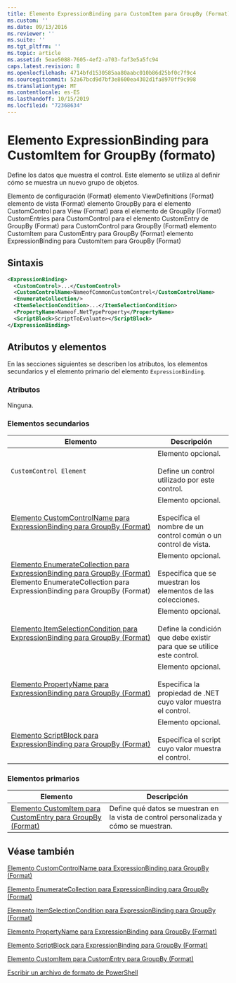```yaml
---
title: Elemento ExpressionBinding para CustomItem para GroupBy (Format) | Microsoft Docs
ms.custom: ''
ms.date: 09/13/2016
ms.reviewer: ''
ms.suite: ''
ms.tgt_pltfrm: ''
ms.topic: article
ms.assetid: 5eae5088-7605-4ef2-a703-faf3e5a5fc94
caps.latest.revision: 8
ms.openlocfilehash: 4714bfd1530585aa80aabc010b86d25bf0c7f9c4
ms.sourcegitcommit: 52a67bcd9d7bf3e8600ea4302d1fa8970ff9c998
ms.translationtype: MT
ms.contentlocale: es-ES
ms.lasthandoff: 10/15/2019
ms.locfileid: "72368634"
---
```

# <a name="expressionbinding-element-for-customitem-for-groupby-format"></a>Elemento ExpressionBinding para CustomItem for GroupBy (formato)

Define los datos que muestra el control. Este elemento se utiliza al definir cómo se muestra un nuevo grupo de objetos.

Elemento de configuración (Format) elemento ViewDefinitions (Format) elemento de vista (Format) elemento GroupBy para el elemento CustomControl para View (Format) para el elemento de GroupBy (Format) CustomEntries para CustomControl para el elemento CustomEntry de GroupBy (Format) para CustomControl para GroupBy (Format) elemento CustomItem para CustomEntry para GroupBy (Format) elemento ExpressionBinding para CustomItem para GroupBy (Format)

## <a name="syntax"></a>Sintaxis

```xml
<ExpressionBinding>
  <CustomControl>...</CustomControl>
  <CustomControlName>NameofCommonCustomControl</CustomControlName>
  <EnumerateCollection/>
  <ItemSelectionCondition>...</ItemSelectionCondition>
  <PropertyName>Nameof.NetTypeProperty</PropertyName>
  <ScriptBlock>ScriptToEvaluate></ScriptBlock>
</ExpressionBinding>
```

## <a name="attributes-and-elements"></a>Atributos y elementos

En las secciones siguientes se describen los atributos, los elementos secundarios y el elemento primario del elemento `ExpressionBinding`.

### <a name="attributes"></a>Atributos

Ninguna.

### <a name="child-elements"></a>Elementos secundarios

|Elemento|Descripción|
|-------------|-----------------|
|`CustomControl Element`|Elemento opcional.<br /><br /> Define un control utilizado por este control.|
|[Elemento CustomControlName para ExpressionBinding para GroupBy (Format)](./customcontrolname-element-for-expressionbinding-for-groupby-format.md)|Elemento opcional.<br /><br /> Especifica el nombre de un control común o un control de vista.|
|[Elemento EnumerateCollection para ExpressionBinding para GroupBy (Format)](./enumeratecollection-element-for-expressionbinding-for-groupby-format.md) Elemento EnumerateCollection para ExpressionBinding para GroupBy (Format)|Elemento opcional.<br /><br /> Especifica que se muestran los elementos de las colecciones.|
|[Elemento ItemSelectionCondition para ExpressionBinding para GroupBy (Format)](./itemselectioncondition-element-for-expressionbinding-for-groupby-format.md)|Elemento opcional.<br /><br /> Define la condición que debe existir para que se utilice este control.|
|[Elemento PropertyName para ExpressionBinding para GroupBy (Format)](./propertyname-element-for-expressionbinding-for-groupby-format.md)|Elemento opcional.<br /><br /> Especifica la propiedad de .NET cuyo valor muestra el control.|
|[Elemento ScriptBlock para ExpressionBinding para GroupBy (Format)](./scriptblock-element-for-expressionbinding-for-groupby-format.md)|Elemento opcional.<br /><br /> Especifica el script cuyo valor muestra el control.|

### <a name="parent-elements"></a>Elementos primarios

|Elemento|Descripción|
|-------------|-----------------|
|[Elemento CustomItem para CustomEntry para GroupBy (Format)](./customitem-element-for-customentry-for-groupby-format.md)|Define qué datos se muestran en la vista de control personalizada y cómo se muestran.|

## <a name="see-also"></a>Véase también

[Elemento CustomControlName para ExpressionBinding para GroupBy (Format)](./customcontrolname-element-for-expressionbinding-for-groupby-format.md)

[Elemento EnumerateCollection para ExpressionBinding para GroupBy (Format)](./enumeratecollection-element-for-expressionbinding-for-groupby-format.md)

[Elemento ItemSelectionCondition para ExpressionBinding para GroupBy (Format)](./itemselectioncondition-element-for-expressionbinding-for-groupby-format.md)

[Elemento PropertyName para ExpressionBinding para GroupBy (Format)](./propertyname-element-for-expressionbinding-for-groupby-format.md)

[Elemento ScriptBlock para ExpressionBinding para GroupBy (Format)](./scriptblock-element-for-expressionbinding-for-groupby-format.md)

[Elemento CustomItem para CustomEntry para GroupBy (Format)](./customitem-element-for-customentry-for-groupby-format.md)

[Escribir un archivo de formato de PowerShell](./writing-a-powershell-formatting-file.md)
